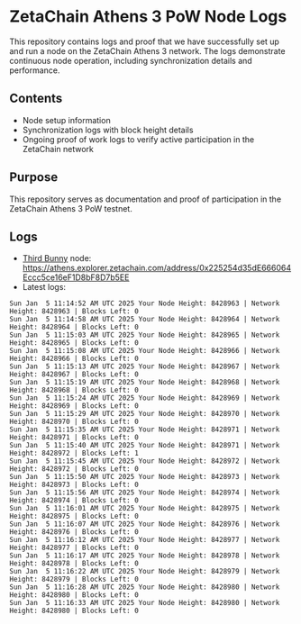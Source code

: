 # ZetaChain Athens 3 PoW Node Logs
This repository contains logs and proof that we have successfully set up and run a node on the ZetaChain Athens 3 network. The logs demonstrate continuous node operation, including synchronization details and performance.

## Contents
- Node setup information
- Synchronization logs with block height details
- Ongoing proof of work logs to verify active participation in the ZetaChain network

## Purpose
This repository serves as documentation and proof of participation in the ZetaChain Athens 3 PoW testnet.

## Logs

- [Third Bunny](https://thirdbunny.xyz/) node: https://athens.explorer.zetachain.com/address/0x225254d35dE666064Eccc5ce16eF1D8bF8D7b5EE
- Latest logs:
```
Sun Jan  5 11:14:52 AM UTC 2025 Your Node Height: 8428963 | Network Height: 8428963 | Blocks Left: 0
Sun Jan  5 11:14:58 AM UTC 2025 Your Node Height: 8428964 | Network Height: 8428964 | Blocks Left: 0
Sun Jan  5 11:15:03 AM UTC 2025 Your Node Height: 8428965 | Network Height: 8428965 | Blocks Left: 0
Sun Jan  5 11:15:08 AM UTC 2025 Your Node Height: 8428966 | Network Height: 8428966 | Blocks Left: 0
Sun Jan  5 11:15:13 AM UTC 2025 Your Node Height: 8428967 | Network Height: 8428967 | Blocks Left: 0
Sun Jan  5 11:15:19 AM UTC 2025 Your Node Height: 8428968 | Network Height: 8428968 | Blocks Left: 0
Sun Jan  5 11:15:24 AM UTC 2025 Your Node Height: 8428969 | Network Height: 8428969 | Blocks Left: 0
Sun Jan  5 11:15:29 AM UTC 2025 Your Node Height: 8428970 | Network Height: 8428970 | Blocks Left: 0
Sun Jan  5 11:15:35 AM UTC 2025 Your Node Height: 8428971 | Network Height: 8428971 | Blocks Left: 0
Sun Jan  5 11:15:40 AM UTC 2025 Your Node Height: 8428971 | Network Height: 8428972 | Blocks Left: 1
Sun Jan  5 11:15:45 AM UTC 2025 Your Node Height: 8428972 | Network Height: 8428972 | Blocks Left: 0
Sun Jan  5 11:15:50 AM UTC 2025 Your Node Height: 8428973 | Network Height: 8428973 | Blocks Left: 0
Sun Jan  5 11:15:56 AM UTC 2025 Your Node Height: 8428974 | Network Height: 8428974 | Blocks Left: 0
Sun Jan  5 11:16:01 AM UTC 2025 Your Node Height: 8428975 | Network Height: 8428975 | Blocks Left: 0
Sun Jan  5 11:16:07 AM UTC 2025 Your Node Height: 8428976 | Network Height: 8428976 | Blocks Left: 0
Sun Jan  5 11:16:12 AM UTC 2025 Your Node Height: 8428977 | Network Height: 8428977 | Blocks Left: 0
Sun Jan  5 11:16:17 AM UTC 2025 Your Node Height: 8428978 | Network Height: 8428978 | Blocks Left: 0
Sun Jan  5 11:16:22 AM UTC 2025 Your Node Height: 8428979 | Network Height: 8428979 | Blocks Left: 0
Sun Jan  5 11:16:28 AM UTC 2025 Your Node Height: 8428980 | Network Height: 8428980 | Blocks Left: 0
Sun Jan  5 11:16:33 AM UTC 2025 Your Node Height: 8428980 | Network Height: 8428980 | Blocks Left: 0
```
